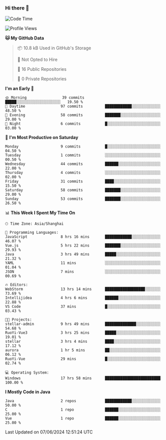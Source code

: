 ### Hi there 👋
<!--START_SECTION:waka-->
![Code Time](http://img.shields.io/badge/Code%20Time-373%20hrs%2010%20mins-blue)

![Profile Views](http://img.shields.io/badge/Profile%20Views-0-blue)

**🐱 My GitHub Data** 

> 📦 10.8 kB Used in GitHub's Storage 
 > 
> 🚫 Not Opted to Hire
 > 
> 📜 16 Public Repositories 
 > 
> 🔑 0 Private Repositories 
 > 
**I'm an Early 🐤** 

```text
🌞 Morning                39 commits          █████░░░░░░░░░░░░░░░░░░░░   19.50 % 
🌆 Daytime                97 commits          ████████████░░░░░░░░░░░░░   48.50 % 
🌃 Evening                58 commits          ███████░░░░░░░░░░░░░░░░░░   29.00 % 
🌙 Night                  6 commits           █░░░░░░░░░░░░░░░░░░░░░░░░   03.00 % 
```
📅 **I'm Most Productive on Saturday** 

```text
Monday                   9 commits           █░░░░░░░░░░░░░░░░░░░░░░░░   04.50 % 
Tuesday                  1 commits           ░░░░░░░░░░░░░░░░░░░░░░░░░   00.50 % 
Wednesday                44 commits          ██████░░░░░░░░░░░░░░░░░░░   22.00 % 
Thursday                 4 commits           ░░░░░░░░░░░░░░░░░░░░░░░░░   02.00 % 
Friday                   31 commits          ████░░░░░░░░░░░░░░░░░░░░░   15.50 % 
Saturday                 58 commits          ███████░░░░░░░░░░░░░░░░░░   29.00 % 
Sunday                   53 commits          ███████░░░░░░░░░░░░░░░░░░   26.50 % 
```


📊 **This Week I Spent My Time On** 

```text
🕑︎ Time Zone: Asia/Shanghai

💬 Programming Languages: 
JavaScript               8 hrs 16 mins       ████████████░░░░░░░░░░░░░   46.07 % 
Vue.js                   5 hrs 22 mins       ███████░░░░░░░░░░░░░░░░░░   29.93 % 
Java                     3 hrs 49 mins       █████░░░░░░░░░░░░░░░░░░░░   21.32 % 
YAML                     11 mins             ░░░░░░░░░░░░░░░░░░░░░░░░░   01.04 % 
JSON                     7 mins              ░░░░░░░░░░░░░░░░░░░░░░░░░   00.69 % 

🔥 Editors: 
WebStorm                 13 hrs 14 mins      ██████████████████░░░░░░░   73.69 % 
Intellijidea             4 hrs 6 mins        ██████░░░░░░░░░░░░░░░░░░░   22.88 % 
VS Code                  37 mins             █░░░░░░░░░░░░░░░░░░░░░░░░   03.43 % 

🐱‍💻 Projects: 
stellar-admin            9 hrs 49 mins       ██████████████░░░░░░░░░░░   54.68 % 
RuoYi-Vue3               3 hrs 25 mins       █████░░░░░░░░░░░░░░░░░░░░   19.01 % 
stellar                  3 hrs 4 mins        ████░░░░░░░░░░░░░░░░░░░░░   17.12 % 
aurora                   1 hr 5 mins         ██░░░░░░░░░░░░░░░░░░░░░░░   06.12 % 
RuoYi-Vue                29 mins             █░░░░░░░░░░░░░░░░░░░░░░░░   02.74 % 

💻 Operating System: 
Windows                  17 hrs 58 mins      █████████████████████████   100.00 % 
```

**I Mostly Code in Java** 

```text
Java                     2 repos             ████████████░░░░░░░░░░░░░   50.00 % 
C                        1 repo              ██████░░░░░░░░░░░░░░░░░░░   25.00 % 
Vue                      1 repo              ██████░░░░░░░░░░░░░░░░░░░   25.00 % 
```




 Last Updated on 07/06/2024 12:51:24 UTC
<!--END_SECTION:waka-->
<!--
**0Cherish/0Cherish** is a ✨ _special_ ✨ repository because its `README.md` (this file) appears on your GitHub profile.

Here are some ideas to get you started:

- 🔭 I’m currently working on ...
- 🌱 I’m currently learning ...
- 👯 I’m looking to collaborate on ...
- 🤔 I’m looking for help with ...
- 💬 Ask me about ...
- 📫 How to reach me: ...
- 😄 Pronouns: ...
- ⚡ Fun fact: ...
-->
